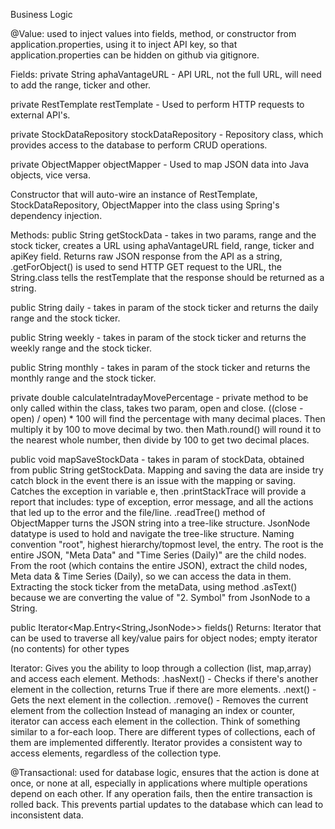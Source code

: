 Business Logic

@Value: used to inject values into fields, method, or constructor from application.properties, using it to inject API key,
so that application.properties can be hidden on github via gitignore.

Fields:
private String aphaVantageURL - API URL, not the full URL, will need to add the range, ticker and other.

private RestTemplate restTemplate - Used to perform HTTP requests to external API's.

private StockDataRepository stockDataRepository - Repository class, which provides access to the database to perform CRUD operations.

private ObjectMapper objectMapper - Used to map JSON data into Java objects, vice versa.

Constructor that will auto-wire an instance of RestTemplate, StockDataRepository, ObjectMapper into the class using Spring's dependency injection.

Methods:
public String getStockData - takes in two params, range and the stock ticker, creates a URL using aphaVantageURL field, range, ticker and apiKey field.
Returns raw JSON response from the API as a string, .getForObject() is used to send HTTP GET request to the URL, 
the String.class tells the restTemplate that the response should be returned as a string.

public String daily - takes in param of the stock ticker and returns the daily range and the stock ticker.

public String weekly - takes in param of the stock ticker and returns the weekly range and the stock ticker.

public String monthly - takes in param of the stock ticker and returns the monthly range and the stock ticker.

private double calculateIntradayMovePercentage - private method to be only called within the class,
takes two param, open and close.
((close - open) / open) * 100 will find the percentage with many decimal places.
Then multiply it by 100 to move decimal by two.
then Math.round() will round it to the nearest whole number, then divide by 100 to get two decimal places.

public void mapSaveStockData - takes in param of stockData, obtained from public String getStockData.
Mapping and saving the data are inside try catch block in the event there is an issue with the mapping or saving.
Catches the exception in variable e, then .printStackTrace will provide a report that includes: type of exception, error message, and all the actions that led up to the error and the file/line.
.readTree() method of ObjectMapper turns the JSON string into a tree-like structure. JsonNode datatype is used to hold and navigate the tree-like structure. 
Naming convention "root", highest hierarchy/topmost level, the entry. The root is the entire JSON, "Meta Data" and "Time Series (Daily)" are the child nodes. 
From the root (which contains the entire JSON), extract the child nodes, Meta data & Time Series (Daily), so we can access the data in them. 
Extracting the stock ticker from the metaData, using method .asText() because we are converting the value of "2. Symbol" from JsonNode to a String.

public Iterator<Map.Entry<String,JsonNode>> fields()
Returns:
Iterator that can be used to traverse all key/value pairs for object nodes; empty iterator (no contents) for other types



Iterator: Gives you the ability to loop through a collection (list, map,array) and access each element.
Methods:
    .hasNext() - Checks if there's another element in the collection, returns True if there are more elements.
    .next() - Gets the next element in the collection.
    .remove() - Removes the current element from the collection
Instead of managing an index or counter, iterator can access each element in the collection. Think of something similar to a for-each loop.
There are different types of collections, each of them are implemented differently. Iterator provides a consistent way to access elements, regardless of the collection type.


@Transactional: used for database logic, ensures that the action is done at once, or none at all, especially in applications where multiple operations depend on each other. 
If any operation fails, then the entire transaction is rolled back. This prevents partial updates to the database which can lead to inconsistent data. 


